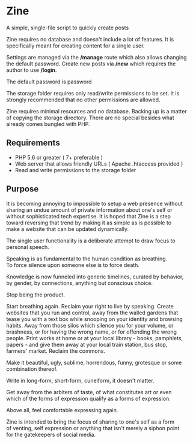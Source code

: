 # Zine
A simple, single-file script to quickly create posts

Zine requires no database and doesn't include a lot of features. It is  
specifically meant for creating content for a single user.

Settings are managed via the **/manage** route which also allows changing  
the default password. Create new posts via **/new** which requires the  
author to use **/login**.

The default password is password

The storage folder requires only read/write permissions to be set. It is  
strongly recommended that no other permissions are allowed.

Zine requires minimal resources and no database. Backing up is a matter  
of copying the storage directory. There are no special besides what  
already comes bungled with PHP.

## Requirements  

  - PHP 5.6 or greater ( 7+ preferable )  
  - Web server that allows friendly URLs ( Apache .htaccess provided )  
  - Read and write permissions to the storage folder


## Purpose

It is becoming annoying to impossible to setup a web presence without  
sharing an undue amount of private information about one's self or  
without sophisticated tech expertise. It is hoped that Zine is a step  
toward reversing that trend by making it as simple as is possible to  
make a website that can be updated dynamically. 

The single user functionality is a deliberate attempt to draw focus to  
personal speech.

Speaking is as fundamental to the human condition as breathing.  
To force silence upon someone else is to force death.

Knowledge is now funneled into generic timelines, curated by behavior,  
by gender, by connections, anything but conscious choice.  

Stop being the product. 

Start breathing again. Reclaim your right to live by speaking. Create  
websites that you run and control, away from the walled gardens that  
tease you with a text box while snooping on your identity and browsing  
habits. Away from those silos which silence you for your volume, or  
brashness, or for having the wrong name, or for offending the wrong  
people. Print works at home or at your local library - books, pamphlets,  
papers - and give them away at your local train station, bus stop,  
farmers' market. Reclaim the commons.

Make it beautiful, ugly, sublime, horrendous, funny, grotesque or some  
combination thereof.

Write in long-form, short-form, cuneiform, it doesn't matter.

Get away from the arbiters of taste, of what constitutes art or even  
which of the forms of expression qualify as a forms of expression.

Above all, feel comfortable expressing again.

Zine is intended to bring the focus of sharing to one's self as a form  
of venting, self expression or anything that isn't merely a siphon point  
for the gatekeepers of social media.
